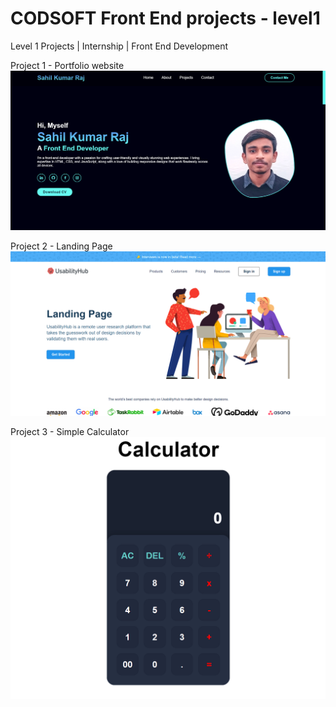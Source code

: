 # CODSOFT Front End projects - level1

Level 1 Projects | Internship | Front End Development

Project 1 - Portfolio website
![Portfolio website project](Portfoliowebsite.png)

Project 2 - Landing Page 
![Landing Page project](LandingPage.png)

Project 3 - Simple Calculator
![Calculator project](Calculator.png) 
